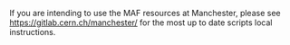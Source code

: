 If you are intending to use the MAF resources at Manchester, please see https://gitlab.cern.ch/manchester/ for the most up to date scripts local instructions.
